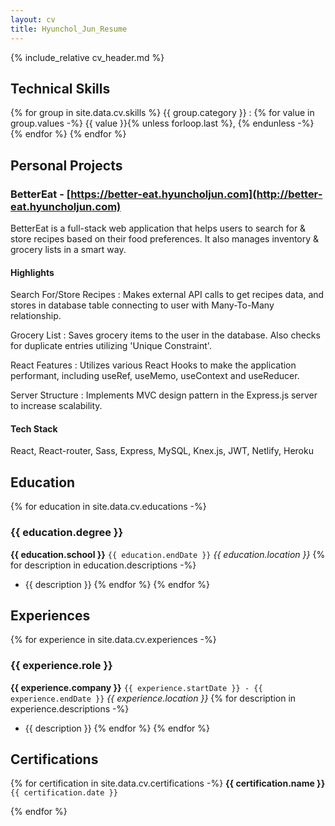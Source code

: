 ```yaml
---
layout: cv
title: Hyunchol_Jun_Resume
---
```


{% include_relative cv_header.md %}

## Technical Skills
{% for group in site.data.cv.skills %}
{{ group.category }}
: 
    {% for value in group.values -%} 
        {{ value }}{% unless forloop.last %}, {% endunless -%}
    {% endfor %}
{% endfor %}

## Personal Projects

### BetterEat - [https://better-eat.hyuncholjun.com](http://better-eat.hyuncholjun.com)
BetterEat is a full-stack web application that helps users to search for & store recipes based on their food preferences. It also manages inventory & grocery lists in a smart way.

#### Highlights
Search For/Store Recipes
: Makes external API calls to get recipes data, and stores in database table connecting to user with Many-To-Many relationship.

Grocery List
: Saves grocery items to the user in the database. Also checks for duplicate entries utilizing 'Unique Constraint'.

React Features
: Utilizes various React Hooks to make the application performant, including useRef, useMemo, useContext and useReducer.

Server Structure
: Implements MVC design pattern in the Express.js server to increase scalability.

#### Tech Stack
React, React-router, Sass, Express, MySQL, Knex.js, JWT, Netlify, Heroku

## Education

{% for education in site.data.cv.educations -%}
### {{ education.degree }}
**{{ education.school }}**
`{{ education.endDate }}`
*{{ education.location }}*
{% for description in education.descriptions -%}
- {{ description }}
{% endfor %}
{% endfor %}

## Experiences

{% for experience in site.data.cv.experiences -%}
### {{ experience.role }}
**{{ experience.company }}**
`{{ experience.startDate }} - {{ experience.endDate }}`
*{{ experience.location }}*
{% for description in experience.descriptions -%}
- {{ description }}
{% endfor %}
{% endfor %}

## Certifications

{% for certification in site.data.cv.certifications -%}
**{{ certification.name }}**
`{{ certification.date }}`

{% endfor %}
<!-- ### Footer

Last updated: May 2013 -->
